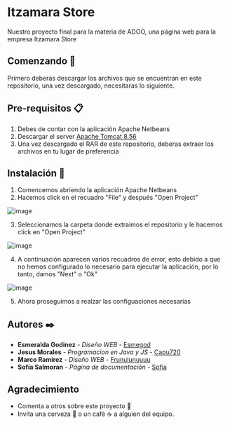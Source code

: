 # Itzamara Store

Nuestro proyecto final para la materia de ADOO, una página web para la empresa Itzamara Store

## Comenzando 🚀

Primero deberas descargar los archivos que se encuentran en este repositorio, una vez descargado, necesitaras lo siguiente.

## Pre-requisitos 📋

1. Debes de contar con la aplicación Apache Netbeans
2. Descargar el server [Apache Tomcat 8.56](http://tomcat.apache.org)
3. Una vez descargado el RAR de este repositorio, deberas extraer los archivos en tu lugar de preferencia

## Instalación 🔧

1. Comencemos abriendo la aplicación Apache Netbeans
2. Hacemos click en el recuadro "File" y después "Open Project"

![image](https://user-images.githubusercontent.com/59420444/121483594-015ac200-c994-11eb-9dbd-48bc7f056d38.png)

3. Seleccionamos la carpeta donde extraimos el repositorio y le hacemos click en "Open Project" 

![image](https://user-images.githubusercontent.com/59420444/121484164-92319d80-c994-11eb-9e55-728d21ef94f3.png)

4. A continuación aparecen varios recuadros de error, esto debido a que no hemos configurado lo necesario para ejecutar la aplicación, por lo tanto, damos "Next" o "Ok"

![image](https://user-images.githubusercontent.com/59420444/121484703-184de400-c995-11eb-8bfa-d4e4502d3bed.png)

5. Ahora proseguimos a realzar las configuaciones necesarias


## Autores ✒️

* **Esmeralda Godinez** - *Diseño WEB* - [Esmegod](https://github.com/Esmegod)
* **Jesus Morales** - *Programacion en Java y JS* - [Capu720](https://github.com/Capu720)
* **Marco Ramirez** - *Diseño WEB* - [Frunulunuuuu](https://github.com/Frunulunuuuu)
* **Sofía Salmoran** - *Página de documentación* - [Sofia](https://github.com/Capu720)

## Agradecimiento
* Comenta a otros sobre este proyecto 📢
* Invita una cerveza 🍺 o un café ☕ a alguien del equipo. 
